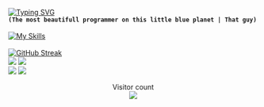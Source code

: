 [![Typing SVG](https://readme-typing-svg.herokuapp.com?font=Fira+Code&pause=1000&color=02F6F7&width=435&lines=Monarch+Taku)](https://git.io/typing-svg)<br>
**`(The most beautifull programmer on this little blue planet | That guy)`** 
<br><br>
[![My Skills](https://skillicons.dev/icons?i=github,git,linux,html,css,js,ts,react,vercel,nextjs,tailwind,bootstrap,nodejs,express,figma,mongodb,jest,nestjs,xd,postman,webpack,codepen,graphql,figma,materialui,vim,vue,visualstudio,vscode,stackoverflow,c,cs,cpp,babel,dotnet,mysql,&perline=12)](https://skillicons.dev)
<br><br>
[![GitHub Streak](https://github-readme-streak-stats.herokuapp.com?user=mrtaku&theme=react&hide_border=true&border_radius=4&card_width=684)](https://git.io/streak-stats)
<br>
![](https://github-profile-summary-cards.vercel.app/api/cards/most-commit-language?username=mrtaku&theme=react)
![](http://github-profile-summary-cards.vercel.app/api/cards/repos-per-language?username=mrtaku&theme=react)
<br>
![](https://github-profile-summary-cards.vercel.app/api/cards/stats?username=mrtaku&theme=react)
![](https://github-profile-summary-cards.vercel.app/api/cards/productive-time?username=mrtaku&theme=react&utcOffset=8)
<br>
<p align="center"> 
  Visitor count<br>
  <img src="https://profile-counter.glitch.me/mrtaku/count.svg" />
</p>
